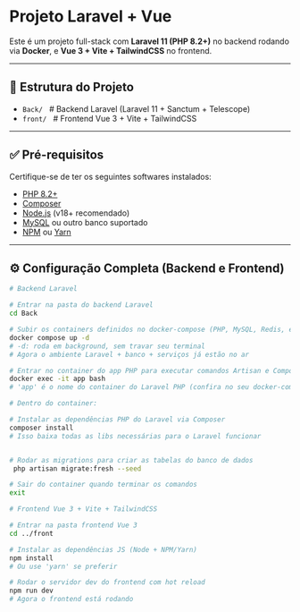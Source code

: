 # Projeto Laravel + Vue

Este é um projeto full-stack com **Laravel 11 (PHP 8.2+)** no backend rodando via **Docker**, e **Vue 3 + Vite + TailwindCSS** no frontend.

---

## 📁 Estrutura do Projeto

- `Back/` &nbsp;&nbsp;# Backend Laravel (Laravel 11 + Sanctum + Telescope)
- `front/` &nbsp;&nbsp;# Frontend Vue 3 + Vite + TailwindCSS

---

## ✅ Pré-requisitos

Certifique-se de ter os seguintes softwares instalados:

- [PHP 8.2+](https://www.php.net/downloads.php)
- [Composer](https://getcomposer.org/)
- [Node.js](https://nodejs.org/) (v18+ recomendado)
- [MySQL](https://www.mysql.com/) ou outro banco suportado
- [NPM](https://www.npmjs.com/) ou [Yarn](https://yarnpkg.com/)

---

## ⚙️ Configuração Completa (Backend e Frontend)

```bash
# Backend Laravel

# Entrar na pasta do backend Laravel
cd Back

# Subir os containers definidos no docker-compose (PHP, MySQL, Redis, etc)
docker compose up -d
# -d: roda em background, sem travar seu terminal
# Agora o ambiente Laravel + banco + serviços já estão no ar

# Entrar no container do app PHP para executar comandos Artisan e Composer
docker exec -it app bash
# 'app' é o nome do container do Laravel PHP (confira no seu docker-compose.yml)

# Dentro do container:

# Instalar as dependências PHP do Laravel via Composer
composer install
# Isso baixa todas as libs necessárias para o Laravel funcionar


# Rodar as migrations para criar as tabelas do banco de dados
 php artisan migrate:fresh --seed

# Sair do container quando terminar os comandos
exit

# Frontend Vue 3 + Vite + TailwindCSS

# Entrar na pasta frontend Vue 3
cd ../front

# Instalar as dependências JS (Node + NPM/Yarn)
npm install
# Ou use 'yarn' se preferir

# Rodar o servidor dev do frontend com hot reload
npm run dev
# Agora o frontend está rodando
```
